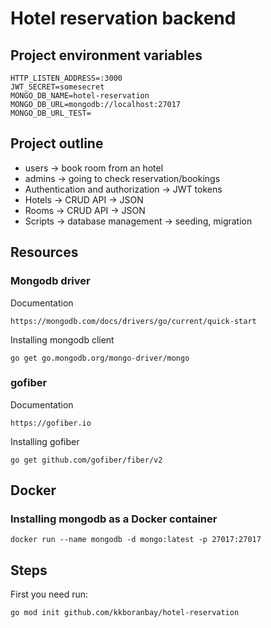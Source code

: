# Hotel reservation backend

## Project environment variables

```
HTTP_LISTEN_ADDRESS=:3000
JWT_SECRET=somesecret
MONGO_DB_NAME=hotel-reservation
MONGO_DB_URL=mongodb://localhost:27017
MONGO_DB_URL_TEST=
```

## Project outline

- users -> book room from an hotel
- admins -> going to check reservation/bookings
- Authentication and authorization -> JWT tokens
- Hotels -> CRUD API -> JSON
- Rooms -> CRUD API -> JSON
- Scripts -> database management -> seeding, migration

## Resources

### Mongodb driver

Documentation

```
https://mongodb.com/docs/drivers/go/current/quick-start
```

Installing mongodb client

```
go get go.mongodb.org/mongo-driver/mongo
```

### gofiber

Documentation

```
https://gofiber.io
```

Installing gofiber

```
go get github.com/gofiber/fiber/v2
```

## Docker

### Installing mongodb as a Docker container

```
docker run --name mongodb -d mongo:latest -p 27017:27017
```

## Steps

First you need run:

```
go mod init github.com/kkboranbay/hotel-reservation
```
